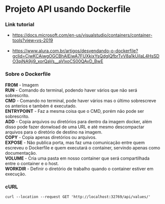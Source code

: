 # Projeto API usando Dockerfile

### Link tutorial
- https://docs.microsoft.com/en-us/visualstudio/containers/container-tools?view=vs-2019 <br /><br />
- https://www.alura.com.br/artigos/desvendando-o-dockerfile?gclid=CjwKCAjwgOGCBhAlEiwA7FUXkixYsQdglQfbrTvV8a1kUiIaL4HsSDO3pjNA9ji9_xorQaVs__aVlxoCS00QAvD_BwE

### Sobre o Dockerfile
**FROM** - Imagem <br />
**RUN** - Comando do terminal, podendo haver vários que não será sobrescrito. <br />
**CMD** - Comando no terminal, pode haver vários mas o último sobrescreve os anterios e também é executado. <br />
**ENTRYPOINT** - Faz a mesma coisa que o CMD, porém não pode ser sobrescrito. <br />
**ADD** - Copia arquivos ou diretórios para dentro da imagem docker, além disso pode fazer donwload de uma URL e até mesmo descompactar arquivos para o diretório de destino na imagem. <br />
**COPY** - Copia apenas diretórios ou arquivos. <br />
**EXPOSE** - Não publica porta, mas faz uma comunicação entre quem escreveu o Dockerfile e quem executará o container, servindo apenas como documentação. <br />
**VOLUME** - Cria uma pasta em nosso container que será compartilhada entre o container e o host. <br />
**WORKDIR** - Definir o diretório de trabalho quando o container estiver em execução. <br />

### cURL
```
curl --location --request GET 'http://localhost:32769/api/values/'
```

